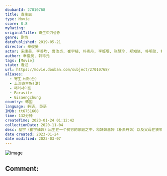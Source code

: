 ```yaml
---
doubanId: 27010768
title: 寄生虫
type: Movie
score: 8.8
myRating: 
originalTitle: 寄生虫기생충
genre: 剧情
datePublished: 2019-05-21
director: 奉俊昊
actor: 宋康昊, 李善均, 曹汝贞, 崔宇植, 朴素丹, 李姃垠, 张慧珍, 郑知晓, 朴明勋, 朴叙俊, 朴根禄, 郑贤俊, 朴孝新, 安德烈亚斯·弗龙克, 郑益汉, 李东勇, 李柱亨, 郑伊书, 金河彦, 朴在琓, 金圭白, 李璐雅, 金永洲, 李相京
author: 奉俊昊, 韩珍元
tags: [Movie]
state: 看过
url: https://movie.douban.com/subject/27010768/
aliases:
  - 寄生上流(台)
  - 上流寄生族(港)
  - 패러사이트
  - Parasite
  - Gisaengchung
country: 韩国
language: 韩语, 英语
IMDb: tt6751668
time: 132分钟
createTime: 2023-01-24 01:12:42
collectionDate: 2020-11-04
desc: 基宇（崔宇植饰）出生在一个贫穷的家庭之中，和妹妹基婷（朴素丹饰）以及父母在狭窄的地下室里过着相依为命的日子。一天，基宇的同学上门拜访，他告诉基宇，自己在一个有钱人家里给他们的女儿做家教，太太是一个...
date created: 2023-01-24
date modified: 2023-03-07
---
```


![image](p2561439800.jpg)

Comment:
---
